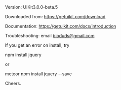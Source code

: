 
Version: UIKit3.0.0-beta.5

Downloaded from: https://getuikit.com/download

Documentation: https://getuikit.com/docs/introduction

Troubleshooting: email bioduds@gmail.com

If you get an error on install, try

npm install jquery

or

meteor npm install jquery --save

Cheers.
